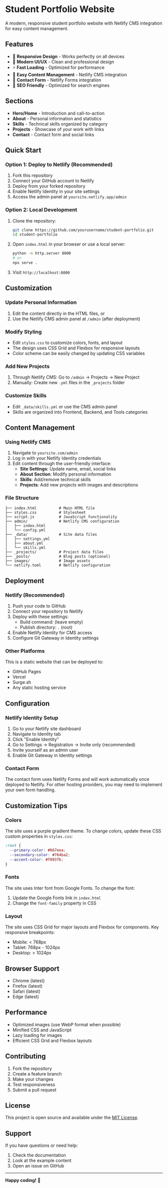 # Student Portfolio Website

A modern, responsive student portfolio website with Netlify CMS integration for easy content management.

## Features

- 📱 **Responsive Design** - Works perfectly on all devices
- 🎨 **Modern UI/UX** - Clean and professional design
- ⚡ **Fast Loading** - Optimized for performance
- 🔧 **Easy Content Management** - Netlify CMS integration
- 📝 **Contact Form** - Netlify Forms integration
- 🎯 **SEO Friendly** - Optimized for search engines

## Sections

- **Hero/Home** - Introduction and call-to-action
- **About** - Personal information and statistics
- **Skills** - Technical skills organized by category
- **Projects** - Showcase of your work with links
- **Contact** - Contact form and social links

## Quick Start

### Option 1: Deploy to Netlify (Recommended)

1. Fork this repository
2. Connect your GitHub account to Netlify
3. Deploy from your forked repository
4. Enable Netlify Identity in your site settings
5. Access the admin panel at `yoursite.netlify.app/admin`

### Option 2: Local Development

1. Clone the repository:
   ```bash
   git clone https://github.com/yourusername/student-portfolio.git
   cd student-portfolio
   ```

2. Open `index.html` in your browser or use a local server:
   ```bash
   python -m http.server 8000
   # or
   npx serve .
   ```

3. Visit `http://localhost:8000`

## Customization

### Update Personal Information

1. Edit the content directly in the HTML files, or
2. Use the Netlify CMS admin panel at `/admin` (after deployment)

### Modify Styling

- Edit `styles.css` to customize colors, fonts, and layout
- The design uses CSS Grid and Flexbox for responsive layouts
- Color scheme can be easily changed by updating CSS variables

### Add New Projects

1. Through Netlify CMS: Go to `/admin` → Projects → New Project
2. Manually: Create new `.yml` files in the `_projects` folder

### Customize Skills

- Edit `_data/skills.yml` or use the CMS admin panel
- Skills are organized into Frontend, Backend, and Tools categories

## Content Management

### Using Netlify CMS

1. Navigate to `yoursite.com/admin`
2. Log in with your Netlify Identity credentials
3. Edit content through the user-friendly interface:
   - **Site Settings**: Update name, email, social links
   - **About Section**: Modify personal information
   - **Skills**: Add/remove technical skills
   - **Projects**: Add new projects with images and descriptions

### File Structure

```
├── index.html          # Main HTML file
├── styles.css          # Stylesheet
├── script.js           # JavaScript functionality
├── admin/              # Netlify CMS configuration
│   ├── index.html
│   └── config.yml
├── _data/              # Site data files
│   ├── settings.yml
│   ├── about.yml
│   └── skills.yml
├── _projects/          # Project data files
├── _posts/             # Blog posts (optional)
├── images/             # Image assets
└── netlify.toml        # Netlify configuration
```

## Deployment

### Netlify (Recommended)

1. Push your code to GitHub
2. Connect your repository to Netlify
3. Deploy with these settings:
   - Build command: (leave empty)
   - Publish directory: `.` (root)
4. Enable Netlify Identity for CMS access
5. Configure Git Gateway in Identity settings

### Other Platforms

This is a static website that can be deployed to:
- GitHub Pages
- Vercel
- Surge.sh
- Any static hosting service

## Configuration

### Netlify Identity Setup

1. Go to your Netlify site dashboard
2. Navigate to Identity tab
3. Click "Enable Identity"
4. Go to Settings → Registration → Invite only (recommended)
5. Invite yourself as an admin user
6. Enable Git Gateway in Identity settings

### Contact Form

The contact form uses Netlify Forms and will work automatically once deployed to Netlify. For other hosting providers, you may need to implement your own form handling.

## Customization Tips

### Colors

The site uses a purple gradient theme. To change colors, update these CSS custom properties in `styles.css`:

```css
:root {
  --primary-color: #667eea;
  --secondary-color: #764ba2;
  --accent-color: #f093fb;
}
```

### Fonts

The site uses Inter font from Google Fonts. To change the font:

1. Update the Google Fonts link in `index.html`
2. Change the `font-family` property in CSS

### Layout

The site uses CSS Grid for major layouts and Flexbox for components. Key responsive breakpoints:
- Mobile: < 768px
- Tablet: 768px - 1024px
- Desktop: > 1024px

## Browser Support

- Chrome (latest)
- Firefox (latest)
- Safari (latest)
- Edge (latest)

## Performance

- Optimized images (use WebP format when possible)
- Minified CSS and JavaScript
- Lazy loading for images
- Efficient CSS Grid and Flexbox layouts

## Contributing

1. Fork the repository
2. Create a feature branch
3. Make your changes
4. Test responsiveness
5. Submit a pull request

## License

This project is open source and available under the [MIT License](LICENSE).

## Support

If you have questions or need help:
1. Check the documentation
2. Look at the example content
3. Open an issue on GitHub

---

**Happy coding!** 🚀
